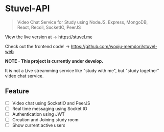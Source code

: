 # Stuvel-API
> Video Chat Service for Study using NodeJS, Express, MongoDB, React, Recoil, SocketIO, PeerJS

View the live version at -> https://stuvel.me

Check out the frontend code! -> https://github.com/wooju-memdori/stuvel-web

**NOTE - This project is currently under develop.**

It is not a Live streamming service like "study with me", but "study together" video chat service.

## Feature
- [ ] Video chat using SocketIO and PeerJS 
- [ ] Real time messaging using Socket IO
- [ ] Authentication using JWT
- [ ] Creation and Joining study room
- [ ] Show current active users
